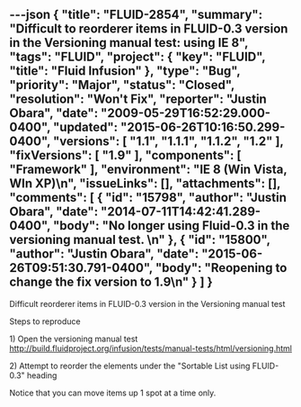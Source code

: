 ---json
{
  "title": "FLUID-2854",
  "summary": "Difficult to reorderer items in FLUID-0.3 version in the Versioning manual test: using IE 8",
  "tags": "FLUID",
  "project": {
    "key": "FLUID",
    "title": "Fluid Infusion"
  },
  "type": "Bug",
  "priority": "Major",
  "status": "Closed",
  "resolution": "Won't Fix",
  "reporter": "Justin Obara",
  "date": "2009-05-29T16:52:29.000-0400",
  "updated": "2015-06-26T10:16:50.299-0400",
  "versions": [
    "1.1",
    "1.1.1",
    "1.1.2",
    "1.2"
  ],
  "fixVersions": [
    "1.9"
  ],
  "components": [
    "Framework"
  ],
  "environment": "IE 8 (Win Vista, WIn XP)\n",
  "issueLinks": [],
  "attachments": [],
  "comments": [
    {
      "id": "15798",
      "author": "Justin Obara",
      "date": "2014-07-11T14:42:41.289-0400",
      "body": "No longer using Fluid-0.3 in the versioning manual test.&#x20;\n"
    },
    {
      "id": "15800",
      "author": "Justin Obara",
      "date": "2015-06-26T09:51:30.791-0400",
      "body": "Reopening to change the fix version to 1.9\n"
    }
  ]
}
---
Difficult reorderer items in FLUID-0.3 version in the Versioning manual test

Steps to reproduce

1\) Open the versioning manual test\
<http://build.fluidproject.org/infusion/tests/manual-tests/html/versioning.html>

2\) Attempt to reorder the elements under the "Sortable List using FLUID-0.3" heading

Notice that you can move items up 1 spot at a time only.

        